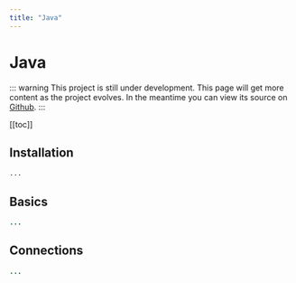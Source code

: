 ```yaml
---
title: "Java"
---
```


# Java

::: warning
This project is still under development. This page will get more content as the project evolves. In the meantime you can view its source on [Github](https://github.com/ArkEcosystem/java-client/).
:::

[[toc]]

## Installation

```bash
...
```

## Basics

```java
...
```

## Connections

```java
...
```
